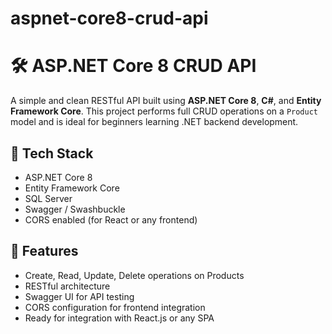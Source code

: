 # aspnet-core8-crud-api
# 🛠️ ASP.NET Core 8 CRUD API

A simple and clean RESTful API built using **ASP.NET Core 8**, **C#**, and **Entity Framework Core**. This project performs full CRUD operations on a `Product` model and is ideal for beginners learning .NET backend development.

## 🔧 Tech Stack

- ASP.NET Core 8
- Entity Framework Core
- SQL Server
- Swagger / Swashbuckle
- CORS enabled (for React or any frontend)

## 📌 Features

- Create, Read, Update, Delete operations on Products
- RESTful architecture
- Swagger UI for API testing
- CORS configuration for frontend integration
- Ready for integration with React.js or any SPA
